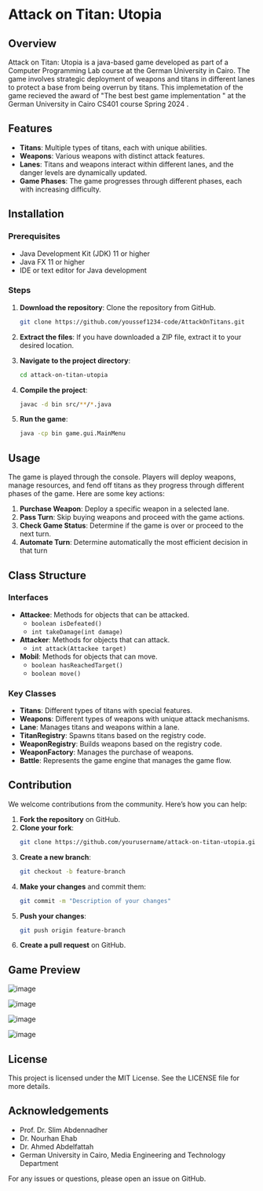 # Attack on Titan: Utopia

## Overview
Attack on Titan: Utopia is a java-based game developed as part of a Computer Programming Lab course at the German University in Cairo. The game involves strategic deployment of weapons and titans in different lanes to protect a base from being overrun by titans. This implemetation of the game recieved the award of "The best best game implementation " at the German University in Cairo CS401 course Spring 2024 .

## Features
- **Titans**: Multiple types of titans, each with unique abilities.
- **Weapons**: Various weapons with distinct attack features.
- **Lanes**: Titans and weapons interact within different lanes, and the danger levels are dynamically updated.
- **Game Phases**: The game progresses through different phases, each with increasing difficulty.

## Installation

### Prerequisites
- Java Development Kit (JDK) 11 or higher
- Java FX 11 or higher
- IDE or text editor for Java development

### Steps
1. **Download the repository**: Clone the repository from GitHub.
   ```sh
   git clone https://github.com/youssef1234-code/AttackOnTitans.git
   ```
2. **Extract the files**: If you have downloaded a ZIP file, extract it to your desired location.

3. **Navigate to the project directory**:
   ```sh
   cd attack-on-titan-utopia
   ```

4. **Compile the project**:
   ```sh
   javac -d bin src/**/*.java
   ```

5. **Run the game**:
   ```sh
   java -cp bin game.gui.MainMenu
   ```

## Usage
The game is played through the console. Players will deploy weapons, manage resources, and fend off titans as they progress through different phases of the game. Here are some key actions:

1. **Purchase Weapon**: Deploy a specific weapon in a selected lane.
2. **Pass Turn**: Skip buying weapons and proceed with the game actions.
3. **Check Game Status**: Determine if the game is over or proceed to the next turn.
4. **Automate Turn**: Determine automatically the most efficient decision in that turn

## Class Structure

### Interfaces
- **Attackee**: Methods for objects that can be attacked.
  - `boolean isDefeated()`
  - `int takeDamage(int damage)`
- **Attacker**: Methods for objects that can attack.
  - `int attack(Attackee target)`
- **Mobil**: Methods for objects that can move.
  - `boolean hasReachedTarget()`
  - `boolean move()`

### Key Classes
- **Titans**: Different types of titans with special features.
- **Weapons**: Different types of weapons with unique attack mechanisms.
- **Lane**: Manages titans and weapons within a lane.
- **TitanRegistry**: Spawns titans based on the registry code.
- **WeaponRegistry**: Builds weapons based on the registry code.
- **WeaponFactory**: Manages the purchase of weapons.
- **Battle**: Represents the game engine that manages the game flow.

## Contribution
We welcome contributions from the community. Here’s how you can help:

1. **Fork the repository** on GitHub.
2. **Clone your fork**:
   ```sh
   git clone https://github.com/yourusername/attack-on-titan-utopia.git
   ```
3. **Create a new branch**:
   ```sh
   git checkout -b feature-branch
   ```
4. **Make your changes** and commit them:
   ```sh
   git commit -m "Description of your changes"
   ```
5. **Push your changes**:
   ```sh
   git push origin feature-branch
   ```
6. **Create a pull request** on GitHub.

## Game Preview
![image](https://github.com/youssef1234-code/AttackOnTitans/assets/58553094/dd23e3c8-567d-4afa-b108-5985932ce360)





![image](https://github.com/youssef1234-code/AttackOnTitans/assets/58553094/7d02b4f4-cd02-4964-a5c1-8fadd943241d)





![image](https://github.com/youssef1234-code/AttackOnTitans/assets/58553094/acfb880e-f993-4370-ac27-0fc9edabcd32)




![image](https://github.com/youssef1234-code/AttackOnTitans/assets/58553094/707828d2-4df1-442e-9e31-0b04386276b6)



## License
This project is licensed under the MIT License. See the LICENSE file for more details.

## Acknowledgements
- Prof. Dr. Slim Abdennadher
- Dr. Nourhan Ehab
- Dr. Ahmed Abdelfattah
- German University in Cairo, Media Engineering and Technology Department

For any issues or questions, please open an issue on GitHub.
